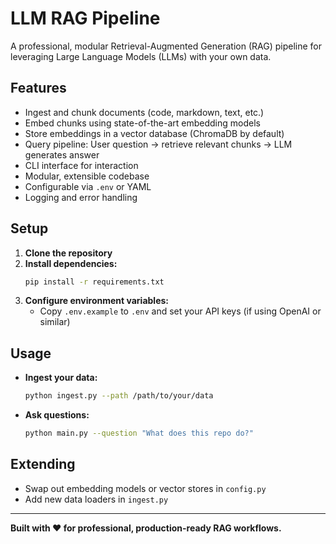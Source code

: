 # LLM RAG Pipeline

A professional, modular Retrieval-Augmented Generation (RAG) pipeline for leveraging Large Language Models (LLMs) with your own data.

## Features
- Ingest and chunk documents (code, markdown, text, etc.)
- Embed chunks using state-of-the-art embedding models
- Store embeddings in a vector database (ChromaDB by default)
- Query pipeline: User question → retrieve relevant chunks → LLM generates answer
- CLI interface for interaction
- Modular, extensible codebase
- Configurable via `.env` or YAML
- Logging and error handling

## Setup
1. **Clone the repository**
2. **Install dependencies:**
   ```bash
   pip install -r requirements.txt
   ```
3. **Configure environment variables:**
   - Copy `.env.example` to `.env` and set your API keys (if using OpenAI or similar)

## Usage
- **Ingest your data:**
  ```bash
  python ingest.py --path /path/to/your/data
  ```
- **Ask questions:**
  ```bash
  python main.py --question "What does this repo do?"
  ```

## Extending
- Swap out embedding models or vector stores in `config.py`
- Add new data loaders in `ingest.py`

---

**Built with ❤️ for professional, production-ready RAG workflows.** 